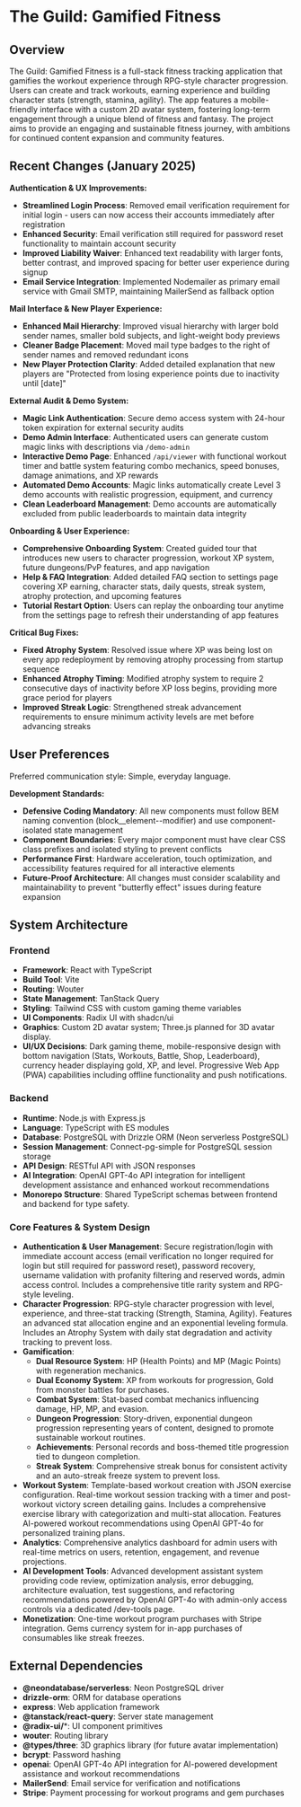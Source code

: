 # The Guild: Gamified Fitness

## Overview

The Guild: Gamified Fitness is a full-stack fitness tracking application that gamifies the workout experience through RPG-style character progression. Users can create and track workouts, earning experience and building character stats (strength, stamina, agility). The app features a mobile-friendly interface with a custom 2D avatar system, fostering long-term engagement through a unique blend of fitness and fantasy. The project aims to provide an engaging and sustainable fitness journey, with ambitions for continued content expansion and community features.

## Recent Changes (January 2025)

**Authentication & UX Improvements:**
- **Streamlined Login Process**: Removed email verification requirement for initial login - users can now access their accounts immediately after registration
- **Enhanced Security**: Email verification still required for password reset functionality to maintain account security
- **Improved Liability Waiver**: Enhanced text readability with larger fonts, better contrast, and improved spacing for better user experience during signup
- **Email Service Integration**: Implemented Nodemailer as primary email service with Gmail SMTP, maintaining MailerSend as fallback option

**Mail Interface & New Player Experience:**
- **Enhanced Mail Hierarchy**: Improved visual hierarchy with larger bold sender names, smaller bold subjects, and light-weight body previews
- **Cleaner Badge Placement**: Moved mail type badges to the right of sender names and removed redundant icons
- **New Player Protection Clarity**: Added detailed explanation that new players are "Protected from losing experience points due to inactivity until [date]"

**External Audit & Demo System:**
- **Magic Link Authentication**: Secure demo access system with 24-hour token expiration for external security audits
- **Demo Admin Interface**: Authenticated users can generate custom magic links with descriptions via `/demo-admin`
- **Interactive Demo Page**: Enhanced `/api/viewer` with functional workout timer and battle system featuring combo mechanics, speed bonuses, damage animations, and XP rewards
- **Automated Demo Accounts**: Magic links automatically create Level 3 demo accounts with realistic progression, equipment, and currency
- **Clean Leaderboard Management**: Demo accounts are automatically excluded from public leaderboards to maintain data integrity

**Onboarding & User Experience:**
- **Comprehensive Onboarding System**: Created guided tour that introduces new users to character progression, workout XP system, future dungeons/PvP features, and app navigation
- **Help & FAQ Integration**: Added detailed FAQ section to settings page covering XP earning, character stats, daily quests, streak system, atrophy protection, and upcoming features
- **Tutorial Restart Option**: Users can replay the onboarding tour anytime from the settings page to refresh their understanding of app features

**Critical Bug Fixes:**
- **Fixed Atrophy System**: Resolved issue where XP was being lost on every app redeployment by removing atrophy processing from startup sequence
- **Enhanced Atrophy Timing**: Modified atrophy system to require 2 consecutive days of inactivity before XP loss begins, providing more grace period for players
- **Improved Streak Logic**: Strengthened streak advancement requirements to ensure minimum activity levels are met before advancing streaks

## User Preferences

Preferred communication style: Simple, everyday language.

**Development Standards:**
- **Defensive Coding Mandatory**: All new components must follow BEM naming convention (block__element--modifier) and use component-isolated state management
- **Component Boundaries**: Every major component must have clear CSS class prefixes and isolated styling to prevent conflicts
- **Performance First**: Hardware acceleration, touch optimization, and accessibility features required for all interactive elements
- **Future-Proof Architecture**: All changes must consider scalability and maintainability to prevent "butterfly effect" issues during feature expansion

## System Architecture

### Frontend
- **Framework**: React with TypeScript
- **Build Tool**: Vite
- **Routing**: Wouter
- **State Management**: TanStack Query
- **Styling**: Tailwind CSS with custom gaming theme variables
- **UI Components**: Radix UI with shadcn/ui
- **Graphics**: Custom 2D avatar system; Three.js planned for 3D avatar display.
- **UI/UX Decisions**: Dark gaming theme, mobile-responsive design with bottom navigation (Stats, Workouts, Battle, Shop, Leaderboard), currency header displaying gold, XP, and level. Progressive Web App (PWA) capabilities including offline functionality and push notifications.

### Backend
- **Runtime**: Node.js with Express.js
- **Language**: TypeScript with ES modules
- **Database**: PostgreSQL with Drizzle ORM (Neon serverless PostgreSQL)
- **Session Management**: Connect-pg-simple for PostgreSQL session storage
- **API Design**: RESTful API with JSON responses
- **AI Integration**: OpenAI GPT-4o API integration for intelligent development assistance and enhanced workout recommendations
- **Monorepo Structure**: Shared TypeScript schemas between frontend and backend for type safety.

### Core Features & System Design
- **Authentication & User Management**: Secure registration/login with immediate account access (email verification no longer required for login but still required for password reset), password recovery, username validation with profanity filtering and reserved words, admin access control. Includes a comprehensive title rarity system and RPG-style leveling.
- **Character Progression**: RPG-style character progression with level, experience, and three-stat tracking (Strength, Stamina, Agility). Features an advanced stat allocation engine and an exponential leveling formula. Includes an Atrophy System with daily stat degradation and activity tracking to prevent loss.
- **Gamification**:
    - **Dual Resource System**: HP (Health Points) and MP (Magic Points) with regeneration mechanics.
    - **Dual Economy System**: XP from workouts for progression, Gold from monster battles for purchases.
    - **Combat System**: Stat-based combat mechanics influencing damage, HP, MP, and evasion.
    - **Dungeon Progression**: Story-driven, exponential dungeon progression representing years of content, designed to promote sustainable workout routines.
    - **Achievements**: Personal records and boss-themed title progression tied to dungeon completion.
    - **Streak System**: Comprehensive streak bonus for consistent activity and an auto-streak freeze system to prevent loss.
- **Workout System**: Template-based workout creation with JSON exercise configuration. Real-time workout session tracking with a timer and post-workout victory screen detailing gains. Includes a comprehensive exercise library with categorization and multi-stat allocation. Features AI-powered workout recommendations using OpenAI GPT-4o for personalized training plans.
- **Analytics**: Comprehensive analytics dashboard for admin users with real-time metrics on users, retention, engagement, and revenue projections.
- **AI Development Tools**: Advanced development assistant system providing code review, optimization analysis, error debugging, architecture evaluation, test suggestions, and refactoring recommendations powered by OpenAI GPT-4o with admin-only access controls via a dedicated /dev-tools page.
- **Monetization**: One-time workout program purchases with Stripe integration. Gems currency system for in-app purchases of consumables like streak freezes.

## External Dependencies

- **@neondatabase/serverless**: Neon PostgreSQL driver
- **drizzle-orm**: ORM for database operations
- **express**: Web application framework
- **@tanstack/react-query**: Server state management
- **@radix-ui/***: UI component primitives
- **wouter**: Routing library
- **@types/three**: 3D graphics library (for future avatar implementation)
- **bcrypt**: Password hashing
- **openai**: OpenAI GPT-4o API integration for AI-powered development assistance and workout recommendations
- **MailerSend**: Email service for verification and notifications
- **Stripe**: Payment processing for workout programs and gem purchases